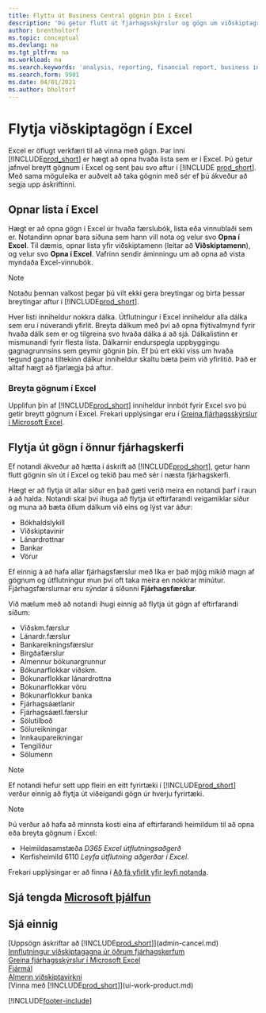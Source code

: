 ```yaml
---
title: Flyttu út Business Central gögnin þín í Excel
description: 'Þú getur flutt út fjárhagsskýrslur og gögn um viðskiptagreind frá Business Central yfir í Excel, eða opnað gögnin í Excel.'
author: brentholtorf
ms.topic: conceptual
ms.devlang: na
ms.tgt_pltfrm: na
ms.workload: na
ms.search.keywords: 'analysis, reporting, financial report, business intelligence, BI, Excel'
ms.search.form: 9901
ms.date: 04/01/2021
ms.author: bholtorf
---
```

# Flytja viðskiptagögn í Excel

Excel er öflugt verkfæri til að vinna með gögn. Þar inni [!INCLUDE[prod_short](includes/prod_short.md)] er hægt að opna hvaða lista sem er í Excel. Þú getur jafnvel breytt gögnum í Excel og sent þau svo aftur í [!INCLUDE [prod_short](includes/prod_short.md)]. Með sama möguleika er auðvelt að taka gögnin með sér ef þú ákveður að segja upp áskriftinni.

## Opnar lista í Excel

Hægt er að opna gögn í Excel úr hvaða færslubók, lista eða vinnublaði sem er. Notandinn opnar bara síðuna sem hann vill nota og velur svo **Opna í Excel**. Til dæmis, opnar lista yfir viðskiptamenn (leitar að **Viðskiptamenn**), og velur svo **Opna í Excel**. Vafrinn sendir áminningu um að opna að vista myndaða Excel-vinnubók.  

> [!NOTE]
> Notaðu þennan valkost þegar þú vilt ekki gera breytingar og birta þessar breytingar aftur í [!INCLUDE[prod_short](includes/prod_short.md)].  

Hver listi inniheldur nokkra dálka. Útflutningur í Excel inniheldur alla dálka sem eru í núverandi yfirlit. Breyta dálkum með því að opna flýtivalmynd fyrir hvaða dálk sem er og tilgreina svo hvaða dálka á að sjá. Dálkalistinn er mismunandi fyrir flesta lista. Dálkarnir endurspegla uppbyggingu gagnagrunnsins sem geymir gögnin þín. Ef þú ert ekki viss um hvaða tegund gagna tiltekinn dálkur inniheldur skaltu bæta þeim við yfirlitið. Það er alltaf hægt að fjarlægja þá aftur.  

### Breyta gögnum í Excel

Upplifun þín af [!INCLUDE[prod_short](includes/prod_short.md)] inniheldur innbót fyrir Excel svo þú getir breytt gögnum í Excel. Frekari upplýsingar eru í [Greina fjárhagsskýrslur í Microsoft Excel](finance-analyze-excel.md).  

## Flytja út gögn í önnur fjárhagskerfi

Ef notandi ákveður að hætta í áskrift að [!INCLUDE[prod_short](includes/prod_short.md)], getur hann flutt gögnin sín út í Excel og tekið þau með sér í næsta fjárhagskerfi.  

Hægt er að flytja út allar síður en það gæti verið meira en notandi þarf í raun á að halda. Notandi skal því íhuga að flytja út eftirfarandi veigamiklar síður og muna að bæta öllum dálkum við eins og lýst var áður:  

* Bókhaldslykill  
* Viðskiptavinir  
* Lánardrottnar  
* Bankar  
* Vörur  

Ef einnig á að hafa allar fjárhagsfærslur með líka er það mjög mikið magn af gögnum og útflutningur mun því oft taka meira en nokkrar mínútur. Fjárhagsfærslurnar eru sýndar á síðunni **Fjárhagsfærslur**.  

Við mælum með að notandi íhugi einnig að flytja út gögn af eftirfarandi síðum:  

* Viðskm.færslur  
* Lánardr.færslur  
* Bankareikningsfærslur  
* Birgðafærslur  
* Almennur bókunargrunnur  
* Bókunarflokkar viðskm.  
* Bókunarflokkar lánardrottna  
* Bókunarflokkar vöru  
* Bókunarflokkur banka  
* Fjárhagsáætlanir  
* Fjárhagsáætl.færslur  
* Sölutilboð  
* Sölureikningar  
* Innkaupareikningar  
* Tengiliður  
* Sölumenn  

> [!NOTE]  
> Ef notandi hefur sett upp fleiri en eitt fyrirtæki í [!INCLUDE[prod_short](includes/prod_short.md)] verður einnig að flytja út viðeigandi gögn úr hverju fyrirtæki.

> [!NOTE]
> Þú verður að hafa að minnsta kosti eina af eftirfarandi heimildum til að opna eða breyta gögnum í Excel:
>
> * Heimildasamstæða *D365 Excel útflutningsaðgerð*  
> * Kerfisheimild 6110 *Leyfa útflutning aðgerðar í Excel*.  

Frekari upplýsingar er að finna í [Að fá yfirlit yfir leyfi notanda](ui-define-granular-permissions.md#to-get-an-overview-of-a-users-permissions).

## Sjá tengda [Microsoft þjálfun](/training/modules/configure-powerbi-excel-dynamics-365-business-central/index)

## Sjá einnig
[Uppsögn áskriftar að [!INCLUDE[prod_short](includes/prod_short.md)]](admin-cancel.md)  
[Innflutningur viðskiptagagna úr öðrum fjárhagskerfum](across-import-data-configuration-packages.md)  
[Greina fjárhagsskýrslur í Microsoft Excel](finance-analyze-excel.md)  
[Fjármál](finance.md)  
[Almenn viðskiptavirkni](ui-across-business-areas.md)  
[Vinna með [!INCLUDE[prod_short](includes/prod_short.md)]](ui-work-product.md)  


[!INCLUDE[footer-include](includes/footer-banner.md)]
